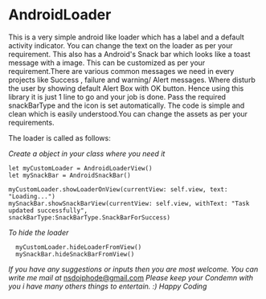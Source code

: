# AndroidLoader
This is a very simple android like loader which has a label and a default activity indicator. You can change the text on the loader as per your requirement. This also has a Android's Snack bar which looks like a toast message with a image. This can be customized as per your requirement.There are various common messages we need in every projects like Success , failure and warning/ Alert messages. Where disturb the user by showing default Alert Box with OK button. Hence using this library it is just 1 line to go and your job is done. Pass the required snackBarType and the icon is set automatically. The code is simple and clean which is easily understood.You can change the assets as per your requirements. 

 The loader is called as follows:
 
*Create a object in your class where you need it*
 
    let myCustomLoader = AndroidLoaderView()
    let mySnackBar = AndroidSnackBar()
    
    myCustomLoader.showLoaderOnView(currentView: self.view, text: "Loading...")
    mySnackBar.showSnackBarView(currentView: self.view, withText: "Task updated successfully",      snackBarType:SnackBarType.SnackBarForSuccess)

*To hide the loader*
  
      myCustomLoader.hideLoaderFromView()
      mySnackBar.hideSnackBarFromView()

*If you have any suggestions or inputs then you are most welcome. You can write me mail at* nsdoiphode@gmail.com 
*Please keep your Condemn with you i have many others things to entertain. :) Happy Coding*

